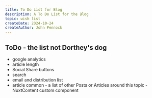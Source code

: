 ```yaml
---
title: To Do List for Blog
description: A To Do List for the Blog
topic: wish list
createDate: 2024-10-24
createAuthor: John Pennock
---
```


## ToDo - the list not Dorthey's dog
- google analytics
- article length
- Social Share buttons
- search
- email and distribution list
- article common - a list of other Posts or Articles around this topic - NuxtContent custom component

